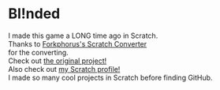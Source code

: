 # Bl!nded
I made this game a LONG time ago in Scratch. 
<br>
Thanks to [Forkphorus's Scratch Converter](https://forkphorus.github.io/packager/) <br>
for the converting. 
<br> 
Check out [the original project!](https://scratch.mit.edu/projects/997046876/)
<br>
Also check out [my Scratch profile!](https://scratch.mit.edu/users/SprintingSnail/)<br>
I made so many cool projects in Scratch before finding GitHub.
